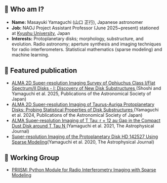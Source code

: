## 🔭 Who am I?
- **Name:** Masayuki Yamaguchi (山口 正行), Japanese astronomer
- **Job:** NAOJ Project Assistant Professor (June 2025~present) stationed at [Kyushu University](https://jupiter.geo.kyushu-u.ac.jp), Japan
- **Interests:**  Protoplanetary disks; morphology, substructure, and evolution. Radio astronomy; aperture synthesis and imaging techniques for radio interferometers. Statistical mathematics (sparse modeling) and machine learning.

## :mag_right: Featured publication
- [
ALMA 2D Super-resolution Imaging Survey of Ophiuchus Class I/Flat Spectrum/II Disks - I: Discovery of New Disk Substructures
](https://ui.adsabs.harvard.edu/abs/2025arXiv250321060S/abstract)(Shoshi and Yamaguchi et al. 2025, Publications of the Astronomical Society of Japan)
- [
ALMA 2D Super-resolution Imaging of Taurus-Auriga Protoplanetary Disks: Probing Statistical Properties of Disk Substructures
](https://academic.oup.com/pasj/advance-article/doi/10.1093/pasj/psae022/7675749)(Yamaguchi et al. 2024, Publications of the Astronomical Society of Japan)
- [ALMA Super-resolution Imaging of T Tau: r = 12 au Gap in the Compact Dust Disk around T Tau N
](https://iopscience.iop.org/article/10.3847/1538-4357/ac2bfd)(Yamaguchi et al. 2021, The Astrophysical Journal)
- [Super-resolution Imaging of the Protoplanetary Disk HD 142527 Using Sparse Modeling](https://iopscience.iop.org/article/10.3847/1538-4357/ab899f)(Yamaguchi et al. 2020, The Astrophysical Journal)


## :mag_right: Working Group
- [PRIISM: Python Module for Radio Interferometry Imaging with Sparse Modeling](https://github.com/tnakazato/priism)
